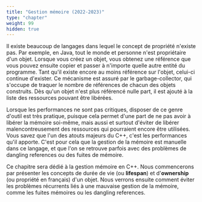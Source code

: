 ```yaml
---
title: "Gestion mémoire (2022-2023)"
type: "chapter"
weight: 99
hidden: true
---
```


Il existe beaucoup de langages dans lequel le concept de propriété n'existe pas.
Par exemple, en Java, tout le monde et personne n'est propriétaire d'un objet.
Lorsque vous créez un objet, vous obtenez une référence que vous pouvez ensuite copier et passer à n'importe quelle autre entité du programme.
Tant qu'il existe encore au moins référence sur l'objet, celui-ci continue d'exister.
Ce mécanisme est assuré par le garbage-collector, qui s'occupe de traquer le nombre de références de chacun des objets construits.
Dès qu'un objet n'est plus référencé nulle part, il est ajouté à la liste des ressources pouvant être libérées.

Lorsque les performances ne sont pas critiques, disposer de ce genre d'outil est très pratique, puisque cela permet d'une part de ne pas avoir à libérer la mémoire soi-même, mais aussi et surtout d'éviter de libérer malencontreusement des ressources qui pourraient encore être utilisées.
Vous savez que l'un des atouts majeurs du C++, c'est les performances qu'il apporte.
C'est pour cela que la gestion de la mémoire est manuelle dans ce langage, et que l'on se retrouve parfois avec des problèmes de dangling references ou des fuites de mémoire.

Ce chapitre sera dédié à la gestion mémoire en C++.
Nous commencerons par présenter les concepts de durée de vie (ou **lifespan**) et d'**ownership** (ou propriété en français) d'un objet.
Nous verrons ensuite comment éviter les problèmes récurrents liés à une mauvaise gestion de la mémoire, comme les fuites mémoires ou les dangling references.

